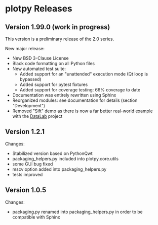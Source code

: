# plotpy Releases #

## Version 1.99.0 (work in progress) ##

This version is a preliminary release of the 2.0 series.

New major release:

* New BSD 3-Clause License
* Black code formatting on all Python files
* New automated test suite:
  * Added support for an "unattended" execution mode (Qt loop is bypassed)
  * Added support for pytest fixtures
  * Added support for coverage testing: 66% coverage to date
* Documentation was entirely rewritten using Sphinx
* Reorganized modules: see documentation for details (section "Development")
* Removed "Sift" demo as there is now a far better real-world example with the
  [DataLab](https://codra-ingenierie-informatique.github.io/DataLab/) project

## Version 1.2.1 ##

Changes:

* Stabilized version based on PythonQwt
* packaging_helpers.py included into plotpy.core.utils
* some GUI bug fixed
* mscv option added into packaging_helpers.py
* tests improved

## Version 1.0.5 ##

Changes:

* packaging.py renamed into packaging_helpers.py in order to be compatible with Sphinx
